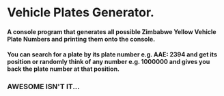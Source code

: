 # Vehicle Plates Generator.

#### A console program that generates all possible Zimbabwe Yellow Vehicle Plate Numbers and printing them onto the console.
#### You can search for a plate by its plate number e.g. AAE: 2394 and get its position or randomly think of any number e.g. 1000000 and gives you back the plate number at that position.

### AWESOME ISN'T IT...